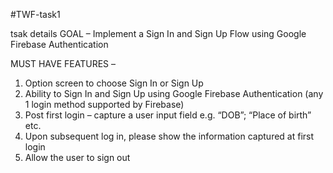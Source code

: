 #TWF-task1

tsak details
GOAL – Implement a Sign In and Sign Up Flow using Google Firebase Authentication

MUST HAVE FEATURES –
1. Option screen to choose Sign In or Sign Up
2. Ability to Sign In and Sign Up using Google Firebase Authentication (any 1 login method
supported by Firebase)
3. Post first login – capture a user input field e.g. “DOB”; “Place of birth” etc.
4. Upon subsequent log in, please show the information captured at first login
5. Allow the user to sign out
